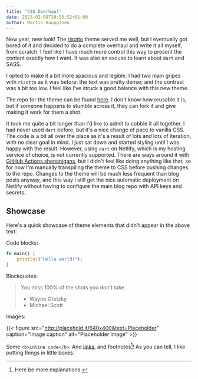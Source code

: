 ```yaml
---
title: "CSS Overhaul"
date: 2023-02-09T20:56:52+01:00
author: Martin Kauppinen
---
```


New year, new look! The [risotto](https://github.com/joeroe/risotto) theme
served me well, but I eventually got bored of it and decided to do a complete
overhaul and write it all myself, from scratch. I feel like I have much more
control this way to present the content exactly how I want. It was also an
excuse to learn about `dart` and SASS.

I opted to make it a bit more spacious and legible. I had two main gripes with
`risotto` as it was before: the text was pretty dense; and the contrast was a
bit too low. I feel like I've struck a good balance with this new theme.

The repo for the theme can be found
[here](https://github.com/martinkauppinen/markau-theme). I don't know how
reusable it is, but if someone happens to stumble across it, they can fork it
and give making it work for them a shot.

It took me quite a bit longer than I'd like to admit to cobble it all together.
I had never used `dart` before, but it's a nice change of pace to vanilla CSS.
The code is a bit all over the place as it's a result of lots and lots of
iteration, with no clear goal in mind. I just sat down and started styling until
I was happy with the result. However, using `dart` on Netlify, which is my
hosting service of choice, is not currently supported. There are ways around it
with [GitHub Actions
shenanigans](https://www.brycewray.com/posts/2022/05/using-dart-sass-hugo-github-actions-edition/),
but I didn't feel like doing anything like that, so for now I'm manually
transpiling the theme to CSS before pushing changes to the repo. Changes to the
theme will be much less frequent than blog posts anyway, and this way I still
get the nice automatic deployment on Netlify without having to configure the
main blog repo with API keys and secrets.

## Showcase
Here's a quick showcase of theme elements that didn't appear in the above text:

Code blocks:
```rust
fn main() {
    println!("Hello world!");
}
```

Blockquotes:

> You miss 100% of the shots you don't take.
> - Wayne Gretzky
> - Michael Scott

Images:

{{< figure src="http://placehold.it/640x400&text=Placeholder" caption="Image caption"
alt="Placeholder image" >}}

Some `<b>inline code</b>`. And
[links](https://youtu.be/dQw4w9WgXcQ), and footnotes[^1]! As you can tell, I
like putting things in little boxes.

[^1]: Here be more explanations.
